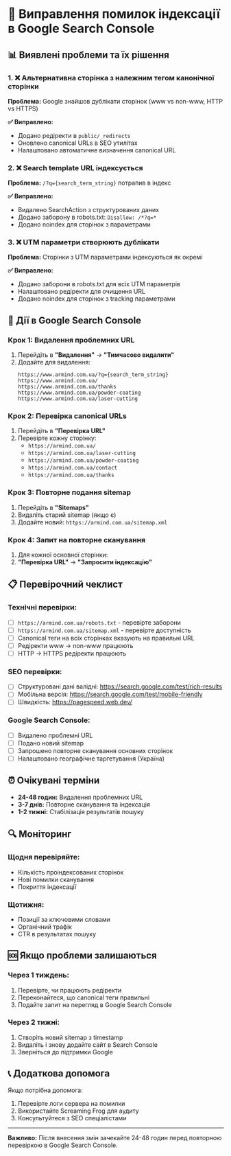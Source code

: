 # 🔧 Виправлення помилок індексації в Google Search Console

## 📊 Виявлені проблеми та їх рішення

### 1. ❌ Альтернативна сторінка з належним тегом канонічної сторінки

**Проблема:** Google знайшов дублікати сторінок (www vs non-www, HTTP vs HTTPS)

**✅ Виправлено:**
- Додано редіректи в `public/_redirects`
- Оновлено canonical URLs в SEO утилітах
- Налаштовано автоматичне визначення canonical URL

### 2. ❌ Search template URL індексується

**Проблема:** `/?q={search_term_string}` потрапив в індекс

**✅ Виправлено:**
- Видалено SearchAction з структурованих даних
- Додано заборону в robots.txt: `Disallow: /*?q=*`
- Додано noindex для сторінок з параметрами

### 3. ❌ UTM параметри створюють дублікати

**Проблема:** Сторінки з UTM параметрами індексуються як окремі

**✅ Виправлено:**
- Додано заборони в robots.txt для всіх UTM параметрів
- Налаштовано редіректи для очищення URL
- Додано noindex для сторінок з tracking параметрами

## 🚀 Дії в Google Search Console

### Крок 1: Видалення проблемних URL
1. Перейдіть в **"Видалення"** → **"Тимчасово видалити"**
2. Додайте для видалення:
   ```
   https://www.armind.com.ua/?q={search_term_string}
   https://www.armind.com.ua/
   https://www.armind.com.ua/thanks
   https://www.armind.com.ua/powder-coating
   https://www.armind.com.ua/laser-cutting
   ```

### Крок 2: Перевірка canonical URLs
1. Перейдіть в **"Перевірка URL"**
2. Перевірте кожну сторінку:
   - `https://armind.com.ua/`
   - `https://armind.com.ua/laser-cutting`
   - `https://armind.com.ua/powder-coating`
   - `https://armind.com.ua/contact`
   - `https://armind.com.ua/thanks`

### Крок 3: Повторне подання sitemap
1. Перейдіть в **"Sitemaps"**
2. Видаліть старий sitemap (якщо є)
3. Додайте новий: `https://armind.com.ua/sitemap.xml`

### Крок 4: Запит на повторне сканування
1. Для кожної основної сторінки:
2. **"Перевірка URL"** → **"Запросити індексацію"**

## 📋 Перевірочний чеклист

### Технічні перевірки:
- [ ] `https://armind.com.ua/robots.txt` - перевірте заборони
- [ ] `https://armind.com.ua/sitemap.xml` - перевірте доступність
- [ ] Canonical теги на всіх сторінках вказують на правильні URL
- [ ] Редіректи www → non-www працюють
- [ ] HTTP → HTTPS редіректи працюють

### SEO перевірки:
- [ ] Структуровані дані валідні: https://search.google.com/test/rich-results
- [ ] Мобільна версія: https://search.google.com/test/mobile-friendly
- [ ] Швидкість: https://pagespeed.web.dev/

### Google Search Console:
- [ ] Видалено проблемні URL
- [ ] Подано новий sitemap
- [ ] Запрошено повторне сканування основних сторінок
- [ ] Налаштовано географічне таргетування (Україна)

## ⏰ Очікувані терміни

- **24-48 годин:** Видалення проблемних URL
- **3-7 днів:** Повторне сканування та індексація
- **1-2 тижні:** Стабілізація результатів пошуку

## 🔍 Моніторинг

### Щодня перевіряйте:
- Кількість проіндексованих сторінок
- Нові помилки сканування
- Покриття індексації

### Щотижня:
- Позиції за ключовими словами
- Органічний трафік
- CTR в результатах пошуку

## 🆘 Якщо проблеми залишаються

### Через 1 тиждень:
1. Перевірте, чи працюють редіректи
2. Переконайтеся, що canonical теги правильні
3. Подайте запит на перегляд в Google Search Console

### Через 2 тижні:
1. Створіть новий sitemap з timestamp
2. Видаліть і знову додайте сайт в Search Console
3. Зверніться до підтримки Google

## 📞 Додаткова допомога

Якщо потрібна допомога:
1. Перевірте логи сервера на помилки
2. Використайте Screaming Frog для аудиту
3. Консультуйтеся з SEO спеціалістами

---

**Важливо:** Після внесення змін зачекайте 24-48 годин перед повторною перевіркою в Google Search Console.
